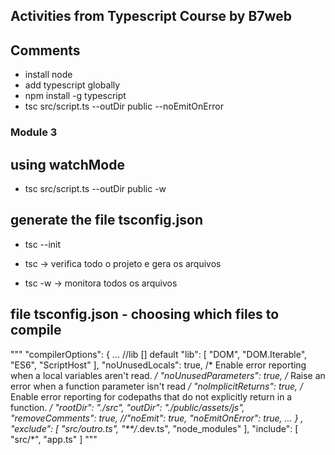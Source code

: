 ## Activities from Typescript Course by B7web

## Comments
- install node
- add typescript globally
 - npm install -g typescript
- tsc src/script.ts --outDir public --noEmitOnError

### Module 3
## using watchMode
- tsc src/script.ts --outDir public -w

## generate the file tsconfig.json
- tsc --init 

- tsc -> verifica todo o projeto e gera os arquivos
- tsc -w -> monitora todos os arquivos

## file tsconfig.json - choosing which files to compile
"""
  "compilerOptions": {
    ...
    //lib [] default
    "lib": [
      "DOM",
      "DOM.Iterable",
      "ES6",
      "ScriptHost"
    ],
    "noUnusedLocals": true,                           /* Enable error reporting when a local variables aren't read. */
    "noUnusedParameters": true,                       /* Raise an error when a function parameter isn't read */
    "noImplicitReturns": true,                        /* Enable error reporting for codepaths that do not explicitly return in a function. */
    "rootDir": "./src",
    "outDir": "./public/assets/js",                                   
    "removeComments": true,
    //"noEmit": true,
    "noEmitOnError": true,
    ...
  }
  ,
  "exclude": [
    "src/outro.ts",
    "**/*.dev.ts",
    "node_modules"
  ],
  "include": [
    "src/*",
    "app.ts"
  ]
"""
